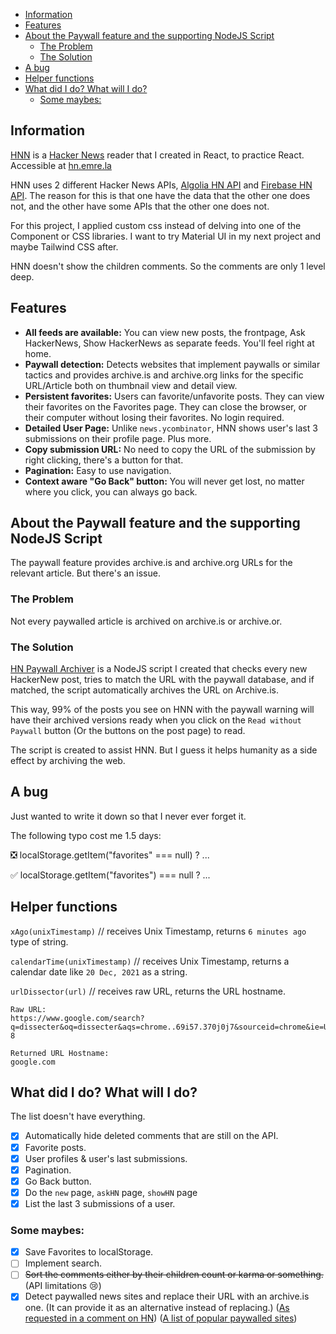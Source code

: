 - [Information](#information)
- [Features](#features)
- [About the Paywall feature and the supporting NodeJS Script](#about-the-paywall-feature-and-the-supporting-nodejs-script)
  - [The Problem](#the-problem)
  - [The Solution](#the-solution)
- [A bug](#a-bug)
- [Helper functions](#helper-functions)
- [What did I do? What will I do?](#what-did-i-do-what-will-i-do)
  - [Some maybes:](#some-maybes)

## Information

[HNN](https://hn.emre.la) is a [Hacker News](https://news.ycombinator.com/) reader that I created in React, to practice React. Accessible at [hn.emre.la](hn.emre.la)

HNN uses 2 different Hacker News APIs, [Algolia HN API](https://hn.algolia.com/api) and [Firebase HN API](https://github.com/HackerNews/API). The reason for this is that one have the data that the other one does not, and the other have some APIs that the other one does not.

For this project, I applied custom css instead of delving into one of the Component or CSS libraries. I want to try Material UI in my next project and maybe Tailwind CSS after.

HNN doesn't show the children comments. So the comments are only 1 level deep.

## Features

- **All feeds are available:** You can view new posts, the frontpage, Ask HackerNews, Show HackerNews as separate feeds. You'll feel right at home.
- **Paywall detection:** Detects websites that implement paywalls or similar tactics and provides archive.is and archive.org links for the specific URL/Article both on thumbnail view and detail view.
- **Persistent favorites:** Users can favorite/unfavorite posts. They can view their favorites on the Favorites page. They can close the browser, or their computer without losing their favorites. No login required.
- **Detailed User Page:** Unlike `news.ycombinator`, HNN shows user's last 3 submissions on their profile page. Plus more.
- **Copy submission URL:** No need to copy the URL of the submission by right clicking, there's a button for that.
- **Pagination:** Easy to use navigation.
- **Context aware "Go Back" button:** You will never get lost, no matter where you click, you can always go back.

## About the Paywall feature and the supporting NodeJS Script

The paywall feature provides archive.is and archive.org URLs for the relevant article. But there's an issue.

### The Problem

Not every paywalled article is archived on archive.is or archive.or.

### The Solution

[HN Paywall Archiver](https://github.com/EmreYYZ/HN-Paywall-Archiver) is a NodeJS script I created that checks every new HackerNew post, tries to match the URL with the paywall database, and if matched, the script automatically archives the URL on Archive.is.

This way, 99% of the posts you see on HNN with the paywall warning will have their archived versions ready when you click on the `Read without Paywall` button (Or the buttons on the post page) to read.

The script is created to assist HNN. But I guess it helps humanity as a side effect by archiving the web.

## A bug

Just wanted to write it down so that I never ever forget it.

The following typo cost me 1.5 days:

❎ localStorage.getItem("favorites" === null) ? ...

✅ localStorage.getItem("favorites") === null ? ...

## Helper functions

`xAgo(unixTimestamp)` // receives Unix Timestamp, returns `6 minutes ago` type of string.

`calendarTime(unixTimestamp)` // receives Unix Timestamp, returns a calendar date like `20 Dec, 2021` as a string.

`urlDissector(url)` // receives raw URL, returns the URL hostname.

```
Raw URL:
https://www.google.com/search?q=dissecter&oq=dissecter&aqs=chrome..69i57.370j0j7&sourceid=chrome&ie=UTF-8

Returned URL Hostname:
google.com
```

## What did I do? What will I do?

The list doesn't have everything.

- [x] Automatically hide deleted comments that are still on the API.
- [x] Favorite posts.
- [x] User profiles & user's last submissions.
- [x] Pagination.
- [x] Go Back button.
- [x] Do the `new` page, `askHN` page, `showHN` page
- [x] List the last 3 submissions of a user.

### Some maybes:

- [x] Save Favorites to localStorage.
- [ ] Implement search.
- [ ] ~~Sort the comments either by their children count or karma or something.~~ (API limitations 😢)
- [x] Detect paywalled news sites and replace their URL with an archive.is one. (It can provide it as an alternative instead of replacing.) ([As requested in a comment on HN](https://news.ycombinator.com/item?id=27722427)) ([A list of popular paywalled sites](https://github.com/iamadamdev/bypass-paywalls-chrome/blob/master/src/js/sites.js))
